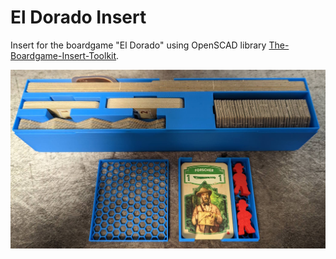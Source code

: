 # El Dorado Insert
Insert for the boardgame "El Dorado" using OpenSCAD library [The-Boardgame-Insert-Toolkit](https://github.com/dppdppd/The-Boardgame-Insert-Toolkit).

![](img/BoxInsert.jpg)